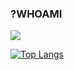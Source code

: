 <h3 align="left"> ?WHOAMI </h3>
<div><a href="https://www.linkedin.com/in/mbozhilov/"><img src="https://img.icons8.com/color/48/000000/linkedin.png"/></a></div>

[![Top Langs](https://github-readme-stats.vercel.app/api/top-langs/?username=asynchroza&theme=radical&layout=compact&hide=css,html)](https://github.com/anuraghazra/github-readme-stats)

<!---![Anurag's GitHub stats](https://github-readme-stats.vercel.app/api?username=asynchroza&show_icons=true&theme=radical&layout=compact&hide=css,html)--->

